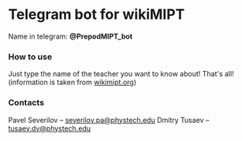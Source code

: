 # Telegram bot for wikiMIPT 

Name in telegram: __@PrepodMIPT_bot__

### How to use
Just type the name of the teacher you want to know about! That's all! (information is taken from [wikimipt.org](http://wikimipt.org/))

### Contacts
Pavel Severilov – severilov.pa@phystech.edu
Dmitry Tusaev – tusaev.dv@phystech.edu
